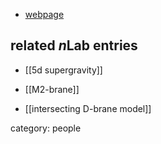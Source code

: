 

* [webpage](http://www.pd.infn.it/~dallagat/)

## related $n$Lab entries

* [[5d supergravity]]

* [[M2-brane]]

* [[intersecting D-brane model]]


category: people
